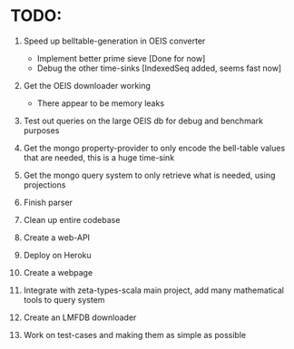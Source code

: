 
# TODO:
1. Speed up belltable-generation in OEIS converter
    - Implement better prime sieve [Done for now]
    - Debug the other time-sinks [IndexedSeq added, seems fast now]

2. Get the OEIS downloader working
    - There appear to be memory leaks

3. Test out queries on the large OEIS db for debug and benchmark purposes

4. Get the mongo property-provider to only encode the bell-table values that are needed, this is a huge time-sink

5. Get the mongo query system to only retrieve what is needed, using projections

6. Finish parser

7. Clean up entire codebase

8. Create a web-API

9. Deploy on Heroku

10. Create a webpage

11. Integrate with zeta-types-scala main project, add many mathematical tools to query system

12. Create an LMFDB downloader

13. Work on test-cases and making them as simple as possible
